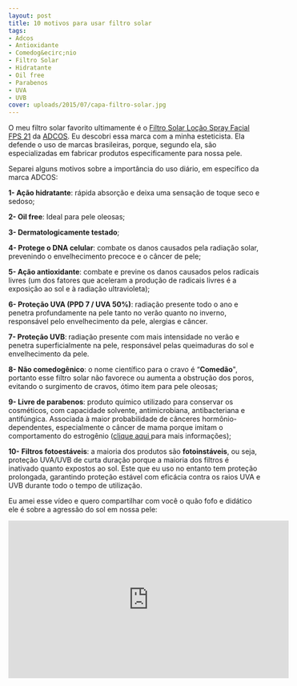 ```yaml
---
layout: post
title: 10 motivos para usar filtro solar
tags:
- Adcos
- Antioxidante
- Comedog&ecirc;nio
- Filtro Solar
- Hidratante
- Oil free
- Parabenos
- UVA
- UVB
cover: uploads/2015/07/capa-filtro-solar.jpg
---
```


O meu filtro solar favorito ultimamente &eacute; o <a href="http://www.lojaadcos.com.br/tratamento-facial/fotoprotecao-solar">Filtro Solar Lo&ccedil;&atilde;o Spray Facial FPS 21</a> da <a href="http://www.lojaadcos.com.br/">ADCOS</a>. Eu descobri essa marca com a minha esteticista. Ela defende o uso de marcas brasileiras, porque, segundo ela, s&atilde;o especializadas em fabricar produtos especificamente para nossa pele.

Separei alguns motivos sobre a import&acirc;ncia do uso di&aacute;rio, em espec&iacute;fico da marca ADCOS:

<strong>1- A&ccedil;&atilde;o hidratante</strong>: r&aacute;pida absor&ccedil;&atilde;o e deixa uma sensa&ccedil;&atilde;o de toque seco e sedoso;

<strong>2- Oil free</strong>: Ideal para pele oleosas;

<strong>3- Dermatologicamente testado</strong>;

<strong>4- Protege o DNA celular</strong>: combate os danos causados pela radia&ccedil;&atilde;o solar, prevenindo o envelhecimento precoce e o c&acirc;ncer de pele;

<strong>5- A&ccedil;&atilde;o antioxidante</strong>: combate e previne os danos causados pelos radicais livres (um dos fatores que aceleram a produ&ccedil;&atilde;o de radicais livres &eacute; a exposi&ccedil;&atilde;o ao sol e &agrave; radia&ccedil;&atilde;o ultravioleta);

<strong>6- Prote&ccedil;&atilde;o UVA (PPD 7 / UVA 50%)</strong>: radia&ccedil;&atilde;o presente todo o ano e penetra profundamente na pele tanto no ver&atilde;o quanto no inverno, respons&aacute;vel pelo envelhecimento da pele, alergias e c&acirc;ncer.

<strong>7- Prote&ccedil;&atilde;o UVB</strong>:<strong> </strong>radia&ccedil;&atilde;o presente com mais intensidade no ver&atilde;o e penetra superficialmente na pele, respons&aacute;vel pelas queimaduras do sol e envelhecimento da pele.

<strong>8- N&atilde;o comedog&ecirc;nico</strong>: o nome cient&iacute;fico para o cravo &eacute; &ldquo;<strong>Comed&atilde;o</strong>", portanto esse filtro solar n&atilde;o favorece ou aumenta a obstru&ccedil;&atilde;o dos poros, evitando o surgimento de cravos, &oacute;timo item para pele oleosas;

<strong>9- Livre de parabenos</strong>: produto qu&iacute;mico utilizado para conservar os cosm&eacute;ticos, com capacidade solvente, antimicrobiana, antibacteriana e antif&uacute;ngica. Associada &agrave; maior probabilidade de c&acirc;nceres horm&ocirc;nio-dependentes, especialmente o c&acirc;ncer de mama porque imitam o comportamento do estrog&ecirc;nio (<a href="http://belezaesaude.com/parabenos/">clique aqui </a>para mais informa&ccedil;&otilde;es);

<strong>10-</strong> <strong>Filtros fotoest&aacute;veis</strong>: a maioria dos produtos s&atilde;o <strong>fotoinst&aacute;veis</strong>, ou seja, prote&ccedil;&atilde;o UVA/UVB de curta dura&ccedil;&atilde;o porque a maioria dos filtros &eacute; inativado quanto expostos ao sol. Este que eu uso no entanto tem prote&ccedil;&atilde;o prolongada, garantindo prote&ccedil;&atilde;o est&aacute;vel com efic&aacute;cia contra os raios UVA e UVB durante todo o tempo de utiliza&ccedil;&atilde;o.

Eu amei esse v&iacute;deo e quero compartilhar com voc&ecirc; o qu&atilde;o fofo e did&aacute;tico ele &eacute; sobre a agress&atilde;o do sol em nossa pele:

<iframe width="560" height="315" src="https://www.youtube.com/embed/o9BqrSAHbTc" frameborder="0" allowfullscreen></iframe>
